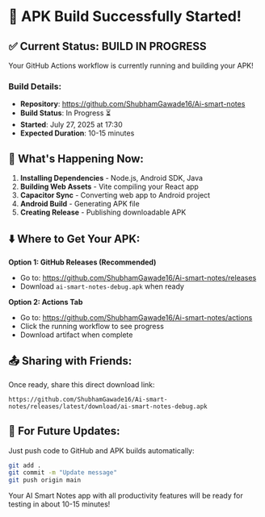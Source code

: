# 🎉 APK Build Successfully Started!

## ✅ **Current Status: BUILD IN PROGRESS**

Your GitHub Actions workflow is currently running and building your APK!

### **Build Details:**
- **Repository**: https://github.com/ShubhamGawade16/Ai-smart-notes
- **Build Status**: In Progress ⏳
- **Started**: July 27, 2025 at 17:30
- **Expected Duration**: 10-15 minutes

## 📱 **What's Happening Now:**

1. **Installing Dependencies** - Node.js, Android SDK, Java
2. **Building Web Assets** - Vite compiling your React app  
3. **Capacitor Sync** - Converting web app to Android project
4. **Android Build** - Generating APK file
5. **Creating Release** - Publishing downloadable APK

## ⬇️ **Where to Get Your APK:**

**Option 1: GitHub Releases (Recommended)**
- Go to: https://github.com/ShubhamGawade16/Ai-smart-notes/releases
- Download `ai-smart-notes-debug.apk` when ready

**Option 2: Actions Tab**
- Go to: https://github.com/ShubhamGawade16/Ai-smart-notes/actions
- Click the running workflow to see progress
- Download artifact when complete

## 📤 **Sharing with Friends:**

Once ready, share this direct download link:
```
https://github.com/ShubhamGawade16/Ai-smart-notes/releases/latest/download/ai-smart-notes-debug.apk
```

## 🔄 **For Future Updates:**

Just push code to GitHub and APK builds automatically:
```bash
git add .
git commit -m "Update message"
git push origin main
```

Your AI Smart Notes app with all productivity features will be ready for testing in about 10-15 minutes!